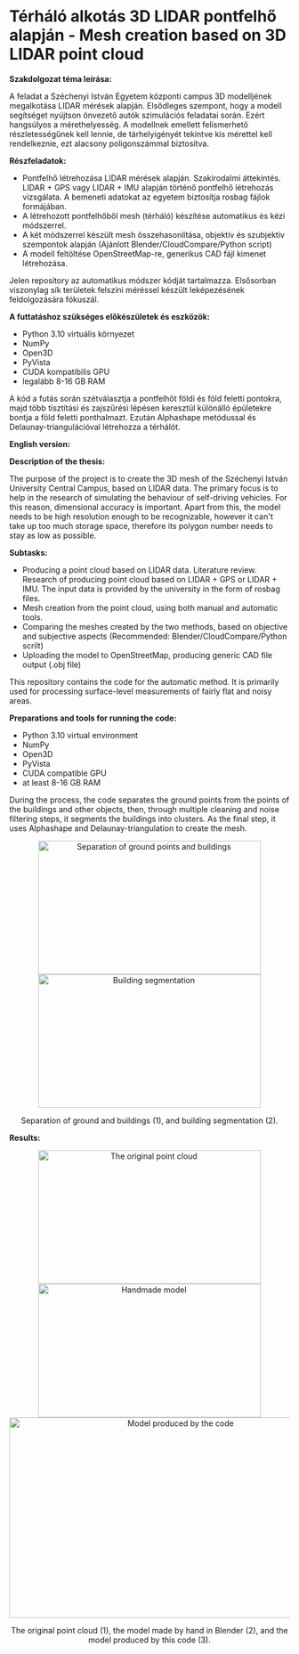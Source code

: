 # Térháló alkotás 3D LIDAR pontfelhő alapján - Mesh creation based on 3D LIDAR point cloud
<p>
<b>Szakdolgozat téma leírása:</b>
</p>
<p>
A feladat a Széchenyi István Egyetem központi campus 3D modelljének megalkotása LIDAR mérések alapján. Elsődleges szempont, hogy a modell segítséget nyújtson önvezető autók szimulációs feladatai során. Ezért hangsúlyos a mérethelyesség. A modellnek emellett felismerhető részletességűnek kell lennie, de tárhelyigényét tekintve kis mérettel kell rendelkeznie, ezt alacsony poligonszámmal biztosítva.
<p><b>Részfeladatok:</b></p>
<ul>
  <li>Pontfelhő létrehozása LIDAR mérések alapján. Szakirodalmi áttekintés. LIDAR + GPS vagy LIDAR + IMU alapján történő pontfelhő létrehozás vizsgálata. A bemeneti adatokat az egyetem biztosítja rosbag fájlok formájában.</li>
  <li>A létrehozott pontfelhőből mesh (térháló) készítése automatikus és kézi módszerrel.</li>
  <li>A két módszerrel készült mesh összehasonlítása, objektív és szubjektív szempontok alapján (Ajánlott Blender/CloudCompare/Python script)</li>
  <li>A modell feltöltése OpenStreetMap-re, generikus CAD fájl kimenet létrehozása.</li>
</ul>
</p>
<p>
Jelen repository az automatikus módszer kódját tartalmazza. Elsősorban viszonylag sík területek felszíni méréssel készült leképezésének feldolgozására fókuszál.
</p>
<p>
<b>A futtatáshoz szükséges előkészületek és eszközök:</b>
<ul>
  <li>Python 3.10 virtuális környezet</li>
  <li>NumPy</li>
  <li>Open3D</li>
  <li>PyVista</li>
  <li>CUDA kompatibilis GPU</li>
  <li>legalább 8-16 GB RAM</li>
</ul>
</p>
<p>
A kód a futás során szétválasztja a pontfelhőt földi és föld feletti pontokra, majd több tisztítási és zajszűrési lépésen keresztül különálló épületekre bontja a föld feletti ponthalmazt. Ezután Alphashape metódussal és Delaunay-triangulációval létrehozza a térhálót.
</p>
<p>
<b>English version:</b>
</p>
<p>
<b>Description of the thesis:</b>
</p>
<p>
The purpose of the project is to create the 3D mesh of the Széchenyi István University Central Campus, based on LIDAR data. The primary focus is to help in the research of simulating the behaviour of self-driving vehicles. For this reason, dimensional accuracy is important. Apart from this, the model needs to be high resolution enough to be recognizable, however it can't take up too much storage space, therefore its polygon number needs to stay as low as possible.
<p><b>Subtasks:</b></p>
<ul>
  <li>Producing a point cloud based on LIDAR data. Literature review. Research of producing point cloud based on LIDAR + GPS or LIDAR + IMU. The input data is provided by the university in the form of rosbag files.</li>
  <li>Mesh creation from the point cloud, using both manual and automatic tools.</li>
  <li>Comparing the meshes created by the two methods, based on objective and subjective aspects (Recommended: Blender/CloudCompare/Python scrilt)</li>
  <li>Uploading the model to OpenStreetMap, producing generic CAD file output (.obj file)</li>
</ul>
</p>
<p>
This repository contains the code for the automatic method. It is primarily used for processing surface-level measurements of fairly flat and noisy areas.
</p>
<p>
<b>Preparations and tools for running the code:</b>
<ul>
  <li>Python 3.10 virtual environment</li>
  <li>NumPy</li>
  <li>Open3D</li>
  <li>PyVista</li>
  <li>CUDA compatible GPU</li>
  <li>at least 8-16 GB RAM</li>
</ul>
</p>
<p>
During the process, the code separates the ground points from the points of the buildings and other objects, then, through multiple cleaning and noise filtering steps, it segments the buildings into clusters. As the final step, it uses Alphashape and Delaunay-triangulation to create the mesh.
</p>

<p align="center">
<img src="https://github.com/kkira07/Szakdolgozat/blob/main/output/separation.png?raw=true" width="400" height="240" alt="Separation of ground points and buildings">
<img src="https://github.com/kkira07/Szakdolgozat/blob/main/output/segmentation.png?raw=true" width="400" height="240" alt="Building segmentation">
</p>
<p align="center">
Separation of ground and buildings (1), and building segmentation (2).
</p>
<p>
<b>Results:</b>
</p>
<p align="center">
<img src="https://github.com/kkira07/Szakdolgozat/blob/main/output/cloud.png?raw=true" width="400" height="240" alt="The original point cloud">
<img src="https://github.com/kkira07/Szakdolgozat/blob/main/output/handmade_model.png?raw=true" width="400" height="240" alt="Handmade model">
<img src="https://github.com/kkira07/Szakdolgozat/blob/main/output/code_model.png?raw=true" width="600" height="360" alt="Model produced by the code">
</p>
<p align="center">
The original point cloud (1), the model made by hand in Blender (2), and the model produced by this code (3).
</p>
